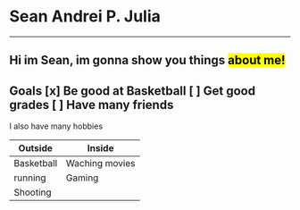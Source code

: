 # Sean Andrei P. Julia
---
Hi im Sean, im gonna show you things <mark>about me!</mark>
---
Goals
[x] Be good at Basketball
[ ] Get good grades
[ ] Have many friends
---
I also have many hobbies


|   Outside   |    Inside   |
| ----------- | ----------- |
| Basketball  | Waching movies|
| running     | Gaming      |
| Shooting    | 
